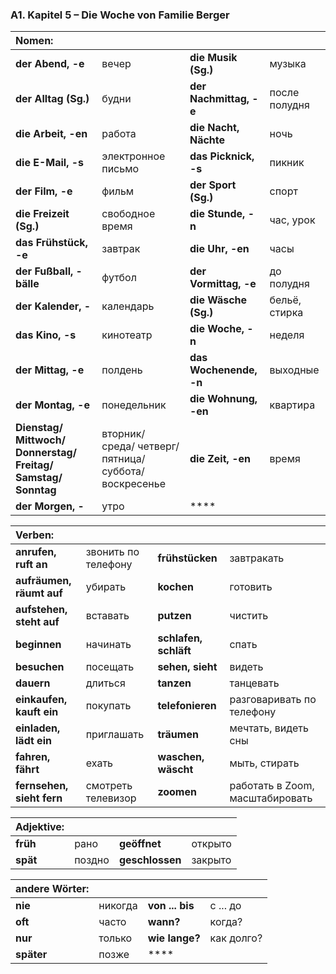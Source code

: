 ### A1. Kapitel 5 – Die Woche von Familie Berger

| **Nomen:** ||||
|:---|:---|:---|:---|
| **der Abend, -e** | вечер | **die Musik (Sg.)** | музыка |
| **der Alltag (Sg.)** | будни | **der Nachmittag, -e** | после полудня |
| **die Arbeit, -en** | работа | **die Nacht, Nächte** | ночь |
| **die E-Mail, -s** | электронное письмо | **das Picknick, -s** | пикник |
| **der Film, -e** | фильм | **der Sport (Sg.)** | спорт |
| **die Freizeit (Sg.)** | свободное время | **die Stunde, -n** | час, урок |
| **das Frühstück, -e** | завтрак | **die Uhr, -en** | часы |
| **der Fußball, -bälle** | футбол | **der Vormittag, -e** | до полудня |
| **der Kalender, -** | календарь | **die Wäsche (Sg.)** | бельё, стирка |
| **das Kino, -s** | кинотеатр | **die Woche, -n** | неделя |
| **der Mittag, -e** | полдень | **das Wochenende, -n** | выходные |
| **der Montag, -e** | понедельник | **die Wohnung, -en** | квартира |
| **Dienstag/ Mittwoch/ Donnerstag/ Freitag/ Samstag/ Sonntag** | вторник/ среда/ четверг/ пятница/ суббота/ воскресенье | **die Zeit, -en** | время |
| **der Morgen, -** | утро | **** |  |


| **Verben:** ||||
|:---|:---|:---|:---|
| **anrufen, ruft an** | звонить по телефону | **frühstücken** | завтракать |
| **aufräumen, räumt auf** | убирать | **kochen** | готовить |
| **aufstehen, steht auf** | вставать | **putzen** | чистить |
| **beginnen** | начинать | **schlafen, schläft** | спать |
| **besuchen** | посещать | **sehen, sieht** | видеть |
| **dauern** | длиться | **tanzen** | танцевать |
| **einkaufen, kauft ein** | покупать | **telefonieren** | разговаривать по телефону |
| **einladen, lädt ein** | приглашать | **träumen** | мечтать, видеть сны |
| **fahren, fährt** | ехать | **waschen, wäscht** | мыть, стирать |
| **fernsehen, sieht fern** | смотреть телевизор | **zoomen** | работать в Zoom, масштабировать |


| **Adjektive:** ||||
|:---|:---|:---|:---|
| **früh** | рано | **geöffnet** | открыто |
| **spät** | поздно | **geschlossen** | закрыто |


| **andere Wörter:** ||||
|:---|:---|:---|:---|
| **nie** | никогда | **von ... bis** | с ... до |
| **oft** | часто | **wann?** | когда? |
| **nur** | только | **wie lange?** | как долго? |
| **später** | позже | **** |  |

